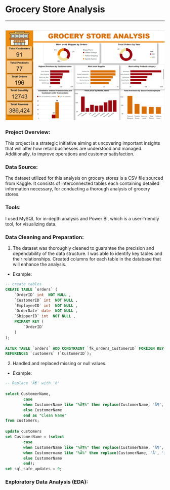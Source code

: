 # Grocery Store Analysis
---
![](Grocery_Store_Dashboard.png)
---

### Project Overview:
This project is a strategic initiative aiming at uncovering important insights that will alter how retail businesses are understood and managed. 
Additionally, to improve operations and customer satisfaction.

### Data Source:
The dataset utilized for this analysis on grocery stores is a CSV file sourced from Kaggle. 
It consists of interconnected tables each containing detailed information necessary, for conducting a thorough analysis of grocery stores.

### Tools: 
I used MySQL for in-depth analysis and Power BI, which is a user-friendly tool, for visualizing data.

### Data Cleaning and Preparation:
1. The dataset was thoroughly cleaned to guarantee the precision and dependability of the data structure. I was able to identify key tables and their relationships. 
Created columns for each table in the database that will enhance the analysis.

* Example:
```SQL
-- create tables
CREATE TABLE `orders` (
    `OrderID` int  NOT NULL ,
    `CustomerID` int  NOT NULL ,
    `EmployeeID` int  NOT NULL ,
    `OrderDate` date  NOT NULL ,
    `ShipperID` int  NOT NULL ,
    PRIMARY KEY (
        `OrderID`
    )
);

ALTER TABLE `orders` ADD CONSTRAINT `fk_orders_CustomerID` FOREIGN KEY(`CustomerID`)
REFERENCES `customers` (`CustomerID`);
```
2. Handled and replaced missing or null values.

* Example:
```SQL
-- Replace 'Ã¶' with 'ö'

select CustomerName,
		case
        when CustomerName like "%Ã¶%" then replace(CustomerName, 'Ã¶', 'ö')
        else CustomerName
        end as "Clean Name"
from customers;

update customers
set CustomerName = (select
		case
        when CustomerName like "%Ã¶%" then replace(CustomerName, 'Ã¶', 'ö')
        when Customername like "%Ã­%" then replace(CustomerName, 'Ã­', 'i')
        else CustomerName
        end);
set sql_safe_updates = 0;
```

### Exploratory Data Analysis (EDA):

